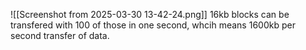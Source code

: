 ![[Screenshot from 2025-03-30 13-42-24.png]]
16kb blocks can be transfered with 100 of those in one second, whcih means 1600kb per second transfer of data.
